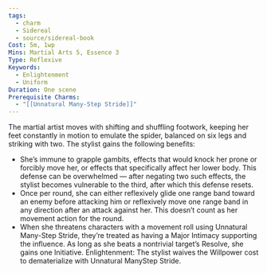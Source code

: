 ```yaml
---
tags:
  - charm
  - Sidereal
  - source/sidereal-book
Cost: 5m, 1wp
Mins: Martial Arts 5, Essence 3
Type: Reflexive
Keywords:
  - Enlightenment
  - Uniform
Duration: One scene
Prerequisite Charms:
  - "[[Unnatural Many-Step Stride]]"
---
```

The martial artist moves with shifting and shuffling footwork, keeping her feet constantly in motion to emulate the spider, balanced on six legs and striking with two. The stylist gains the following benefits: 
-  She’s immune to grapple gambits, effects that would knock her prone or forcibly move her, or effects that specifically affect her lower body. This defense can be overwhelmed — after negating two such effects, the stylist becomes vulnerable to the third, after which this defense resets. 
-  Once per round, she can either reflexively glide one range band toward an enemy before attacking him or reflexively move one range band in any direction after an attack against her. This doesn’t count as her movement action for the round. 
-  When she threatens characters with a movement roll using Unnatural Many-Step Stride, they’re treated as having a Major Intimacy supporting the influence. As long as she beats a nontrivial target’s Resolve, she gains one Initiative. Enlightenment: The stylist waives the Willpower cost to dematerialize with Unnatural ManyStep Stride.